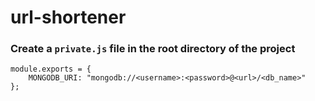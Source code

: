 # url-shortener

### Create a `private.js` file in the root directory of the project
```
module.exports = {
	MONGODB_URI: "mongodb://<username>:<password>@<url>/<db_name>"
};
```
